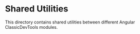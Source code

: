 # Shared Utilities

This directory contains shared utilities between different Angular ClassicDevTools modules.
